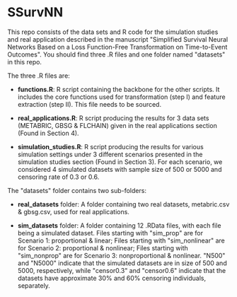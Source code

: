 # SSurvNN

This repo consists of the data sets and R code for the simulation studies and real application described in the manuscript "Simplified Survival Neural Networks Based on a Loss Function-Free
Transformation on Time-to-Event Outcomes". You should find three .R files and one folder named "datasets" in this repo. 

The three .R files are:

- **functions.R**: R script containing the backbone for the other scripts. It includes the core functions used for transformation (step I) and feature extraction (step II). This file needs to be sourced.

- **real_applications.R**: R script producing the results for 3 data sets (METABRIC, GBSG & FLCHAIN) given in the real applications section (Found in Section 4).

- **simulation_studies.R**: R script producing the results for various simulation settings under 3 different scenarios presented in the simulation studies section (Found in Section 3). For each scenario, we considered 4 simulated datasets with sample size of 500 or 5000 and censoring rate of 0.3 or 0.6.

The "datasets" folder contains two sub-folders:

- **real_datasets** folder: A folder containing two real datasets, metabric.csv & gbsg.csv, used for real applications.

- **sim_datasets** folder: A folder containing 12 .RData files, with each file being a simulated dataset. Files starting with "sim_prop" are for Scenario 1: proportional & linear; Files starting with "sim_nonlinear" are for Scenario 2: proportional & nonlinear; Files starting with "sim_nonprop" are for Scenario 3: nonproportional & nonlinear. "N500" and "N5000" indicate that the simulated datasets are in size of 500 and 5000, respectively, while "censor0.3" and "censor0.6" indicate that the datasets have approximate 30% and 60% censoring individuals, separately.
